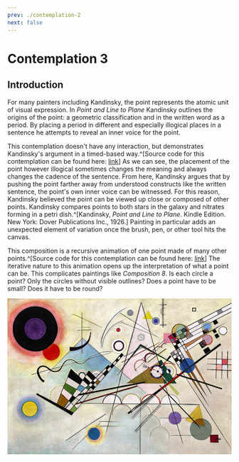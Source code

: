 ```yaml
---
prev: ./contemplation-2
next: false
---
```


# Contemplation 3

## Introduction

For many painters including Kandinsky, the point represents the atomic unit of visual expression. In _Point and Line to Plane_ Kandinsky outlines the origins of the point: a geometric classification and in the written word as a period. By placing a period in different and especially illogical places in a sentence he attempts to reveal an inner voice for the point.

<Contemplation sketch="/src/3-point-in-situ.js"></Contemplation>

This contemplation doesn't have any interaction, but demonstrates Kandinsky's argument in a timed-based way.^[Source code for this contemplation can be found here: [link](/src/3-point-in-situ.js)] As we can see, the placement of the point however illogical sometimes changes the meaning and always changes the cadence of the sentence. From here, Kandinsky argues that by pushing the point farther away from understood constructs like the written sentence, the point's own inner voice can be witnessed. For this reason, Kandinsky believed the point can be viewed up close or composed of other points. Kandinsky compares points to both stars in the galaxy and nitrates forming in a petri dish.^[Kandinsky, _Point and Line to Plane_. Kindle Edition. New York: Dover Publications Inc., 1926.] Painting in particular adds an unexpected element of variation once the brush, pen, or other tool hits the canvas.

<Contemplation sketch="/src/3-point-zoom.js"></Contemplation>

This composition is a recursive animation of one point made of many other points.^[Source code for this contemplation can be found here: [link](/src/3-point-zoom.js)] The iterative nature to this animation opens up the interpretation of what a point can be. This complicates paintings like _Composition 8_. Is each circle a point? Only the circles without visible outlines? Does a point have to be small? Does it have to be round?

![_Composition 8_ 1923](/images/composition-viii.jpg)

